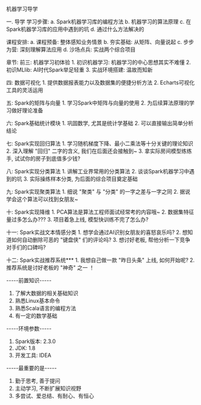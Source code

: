 机器学习导学


一. 导学
学习步骤:
   a. Spark机器学习库的编程方法
   b. 机器学习的算法原理
   c. 在Spark机器学习库的应用中遇到的坑
   d. 通过什么方法解决的


课程安排: 
   a. 课程预备: 整体感知业务情景
   b. 夯实基础: 从矩阵、向量说起
   c. 步步为营: 深刻理解算法应用
   d. 沙场点兵: 实战两个综合项目



章节:
前三: 机器学习初体验
    1. 初识机器学习: 机器学习的中心思想其实不难懂
    2. 初识MLlib: AI时代Spark举足轻重
    3. 实战环境搭建: 温故而知新

  四: 数据可视化
    1. 提供数据报表能力以及数据集的便捷分析方法
    2. Echarts可视化工具的灵活运用

  五: Spark的矩阵与向量
    1. 学习Spark中矩阵与向量的使用
    2. 为后续算法原理的学习做好理论准备

  六: Spark基础统计模块
    1. 巩固数学, 尤其是统计学基础
    2. 可以直接输出简单分析结论

  七: Spark实现回归算法
    1. 学习随机梯度下降、最小二乘法等十分关键的理论知识
    2. 深入理解 "回归" 二字的含义, 我们在后面还会接触到~
    3. 拿实际房间模型练练手, 试试你的房子到底值多少钱?

  八: Spark实现分类算法
    1. 讲解工业界常用的分类算法
    2. 谈谈Spark机器学习中遇到的坑
    3. 实际操练样本分类, 为后面的综合项目奠定基础

  九: Spark实现聚类算法
    1. 细说 "聚类" 与 "分类" 的一字之差与一字之同
    2. 据说学会这个算法可以找到女朋友~

  十: Spark实现降维
    1. PCA算法是算法工程师面试经常考的内容哦~
    2. 数据集特征量过多怎么办???
    3. 项目着急上线, 模型快训练不完了怎么办?

十一: Spark实战文本情感分类
    1. 想学会通过AI识别女朋友的喜怒哀乐吗?
    2. 想知道如何自动删除可恶的 "键盘侠" 们的评论吗?
    3. 想讨好老板, 帮他分析一下竞争对手们的口碑吗?

十二: Spark实战推荐系统***
    1. 我想自己做一款 "昨日头条" 上线, 如何开始呢?
    2. 推荐系统是讨好老板的 "神奇" 之一 ！





-----前置知识-----
1. 了解大数据的相关基础知识
2. 熟悉Linux基本命令
3. 熟悉Scala语言的编程方法
4. 有一定的数学基础



-----环境参数-----
1. Spark版本: 2.3.0
2. JDK: 1.8
3. 开发工具: IDEA



-----最重要的是-----
1. 勤于思考, 善于提问
2. 主动学习, 不断扩展知识视野
3. 多尝试、爱总结、有耐心、有恒心



